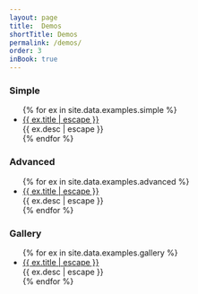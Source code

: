 ```yaml
---
layout: page
title:  Demos
shortTitle: Demos
permalink: /demos/
order: 3
inBook: true
---
```


<!-- ## Examples -->

### Simple

<ul>
{% for ex in site.data.examples.simple %}
  <li>
      <a href="/bindery/examples/{{ ex.id }}">{{ ex.title | escape }}</a>
      <div>{{ ex.desc | escape }}</div>
  </li>
{% endfor %}
</ul>

### Advanced

<ul>
{% for ex in site.data.examples.advanced %}
  <li>
    <a href="/bindery/examples/{{ ex.id }}">{{ ex.title | escape }}</a>
    <div>{{ ex.desc | escape }}</div>
  </li>
{% endfor %}
</ul>

### Gallery
<ul>
{% for ex in site.data.examples.gallery %}
  <li>
    <a href="{{ ex.url }}">{{ ex.title | escape }}</a>
    <div>{{ ex.desc | escape }}</div>
  </li>
{% endfor %}
</ul>


<!-- #### Simple

- [Load remote content](#) ([Source](#))
- [Set page size](#) ([Source](#))
- [Customize running headers](#) ([Source](#))
- [Use spreads and bleed](#)
- [Turn `<a>` tags into <span class="sc">url</span>s as footnotes](https://github.com/evnbr/bindery/tree/master/example)
- [Turn your `<nav>` into a table of contents](#)

#### Advanced

- [Dynamic background color](https://github.com/evnbr/bindery/tree/master/example)
- [Type that starts out big and gets smaller](https://github.com/evnbr/bindery/tree/master/example) (à la [Irma Boom](http://www.nytimes.com/2007/03/18/style/18iht-DESIGN19.4945906.html))
- [Fore-edge printing](https://github.com/evnbr/bindery/tree/master/example)
- [Convert a video into a flipbook](https://github.com/evnbr/bindery/tree/master/example) -->
